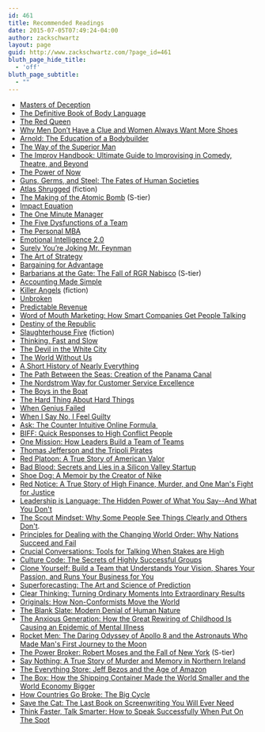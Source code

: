 ```yaml
---
id: 461
title: Recommended Readings
date: 2015-07-05T07:49:24-04:00
author: zackschwartz
layout: page
guid: http://www.zackschwartz.com/?page_id=461
bluth_page_hide_title:
  - 'off'
bluth_page_subtitle:
  - ""
---
```

  * [Masters of Deception](http://amzn.to/1f1we9F)
  * <a href="http://amzn.to/WKyDWV" target="_blank">The Definitive Book of Body Language</a>
  * <a href="http://amzn.to/YzBUL2" target="_blank">The Red Queen</a>
  * <a href="http://amzn.to/WKz0AA" target="_blank">Why Men Don’t Have a Clue and Women Always Want More Shoes</a>
  * <a href="http://amzn.to/YNRyiS" target="_blank">Arnold: The Education of a Bodybuilder</a>
  * <a href="http://amzn.to/Zdjxg9" target="_blank">The Way of the Superior Man</a>
  * <a href="http://amzn.to/13G3afO" target="_blank">The Improv Handbook: Ultimate Guide to Improvising in Comedy, Theatre, and Beyond</a>
  * <a href="http://amzn.to/12uUaup" target="_blank">The Power of Now</a>
  * <a href="http://amzn.to/YNRY8X" target="_blank">Guns, Germs, and Steel: The Fates of Human Societies</a>
  * <a href="http://amzn.to/108dKrl" target="_blank">Atlas Shrugged</a> (fiction)
  * <a href="http://amzn.to/Wvmsm3" target="_blank">The Making of the Atomic Bomb</a> (S-tier)
  * <a href="http://amzn.to/15yp2Ic" target="_blank">Impact Equation</a>
  * <a href="http://amzn.to/ZdlysO" target="_blank">The One Minute Manager</a>
  * <a href="http://amzn.to/13G3zyQ" target="_blank">The Five Dysfunctions of a Team</a>
  * <a href="http://amzn.to/WvmzOy" target="_blank">The Personal MBA</a>
  * <a href="http://amzn.to/VHbZm1" target="_blank">Emotional Intelligence 2.0</a>
  * <a href="http://amzn.to/ZdNcUB" target="_blank">Surely You’re Joking Mr. Feynman</a>
  * <a href="http://amzn.to/Yfebn3" target="_blank">The Art of Strategy</a>
  * <a href="http://amzn.to/14ZM3BF" target="_blank">Bargaining for Advantage</a>
  * <a href="http://amzn.to/10ug3XZ" target="_blank">Barbarians at the Gate: The Fall of RGR Nabisco</a> (S-tier)
  * [Accounting Made Simple](http://amzn.to/18W2wgU)
  * <a href="http://amzn.to/169yqBb" target="_blank">Killer Angels</a> (fiction)
  * <a href="http://amzn.to/1eXUUuA" target="_blank">Unbroken</a>
  * [Predictable Revenue](http://amzn.to/19uJGts)
  * <a href="http://http//amzn.to/1ijh6kK" target="_blank">Word of Mouth Marketing: How Smart Companies Get People Talking</a>
  * <a href="http://amzn.to/1amTGv6" target="_blank">Destiny of the Republic</a>
  * <a href="http://amzn.to/L0HCEb" target="_blank">Slaughterhouse Five</a> (fiction)
  * [Thinking, Fast and Slow](http://amzn.to/Wb6XRB)
  * [The Devil in the White City](http://amzn.to/1rRwI6o)
  * [The World Without Us](http://amzn.to/VMhJwC)
  * [A Short History of Nearly Everything](http://amzn.to/1obVh86)
  * [The Path Between the Seas: Creation of the Panama Canal](http://amzn.to/1rpek3D)
  * [The Nordstrom Way for Customer Service Excellence](http://amzn.to/15M4H7W)
  * [The Boys in the Boat](http://amzn.to/1QXHAdO)
  * [The Hard Thing About Hard Things](http://amzn.to/1FFxUQz)
  * [When Genius Failed](http://amzn.to/1Hxy3qi)
  * [When I Say No, I Feel Guilty](http://amzn.to/1WA5qiD)
  * [Ask: The Counter Intuitive Online Formula ](http://amzn.to/1h1pzNj)
  * [BIFF: Quick Responses to High Conflict People](http://amzn.to/1SlrWu2)
  * [One Mission: How Leaders Build a Team of Teams](https://amzn.to/33ZC4Cw) 
  * [Thomas Jefferson and the Tripoli Pirates](http://amzn.to/21PPiJp)
  * [Red Platoon: A True Story of American Valor](http://amzn.to/1Sdf2Ke)
  * [Bad Blood: Secrets and Lies in a Silicon Valley Startup](https://www.amazon.com/Bad-Blood-Secrets-Silicon-Startup-ebook/dp/B07C8D75NZ)
  * [Shoe Dog: A Memoir by the Creator of Nike](https://amzn.to/2EDLsBj)
  * [Red Notice: A True Story of High Finance, Murder, and One Man's Fight for Justice](https://www.amazon.com/Red-Notice-Finance-Murder-Justice/dp/1476755744)
  * [Leadership is Language: The Hidden Power of What You Say--And What You Don't](https://www.amazon.com/Leadership-Language-Hidden-Power-Say-ebook/dp/B07L2KL5XV/ref=tmm_kin_swatch_0?_encoding=UTF8&qid=1626655079&sr=1-1)
  * [The Scout Mindset: Why Some People See Things Clearly and Others Don't](https://amzn.to/3ERdhTm).
  * [Principles for Dealing with the Changing World Order: Why Nations Succeed and Fail](https://amzn.to/3wEdisq)
  * [Crucial Conversations: Tools for Talking When Stakes are High](https://www.amazon.com/gp/product/B005K0AYH4)
  * [Culture Code: The Secrets of Highly Successful Groups](https://www.amazon.com/gp/product/B01MSY1Y6Z/ref=ppx_yo_dt_b_d_asin_title_o03?ie=UTF8&psc=1)
  * [Clone Yourself: Build a Team that Understands Your Vision, Shares Your Passion, and Runs Your Business for You](https://www.amazon.com/gp/product/B0775VG1CQ/ref=ppx_yo_dt_b_d_asin_title_o02?ie=UTF8&psc=1)
  * [Superforecasting: The Art and Science of Prediction](https://amzn.to/4cZWGgT)
  * [Clear Thinking: Turning Ordinary Moments Into Extraordinary Results](https://amzn.to/3XnjhxV)
  * [Originals: How Non-Conformists Move the World](https://amzn.to/4gn45cQ)
  * [The Blank Slate: Modern Denial of Human Nature](https://amzn.to/3XEvmAr)
  * [The Anxious Generation: How the Great Rewiring of Childhood Is Causing an Epidemic of Mental Illness](https://amzn.to/3XAV34G)
  * [Rocket Men: The Daring Odyssey of Apollo 8 and the Astronauts Who Made Man's First Journey to the Moon](https://a.co/d/0RE7H8Q)
  * [The Power Broker: Robert Moses and the Fall of New York](https://www.amazon.com/The-Power-Broker-Robert-A-Caro-audiobook/dp/B0051X6ZQ4/ref=sr_1_1?dib=eyJ2IjoiMSJ9.s1LCvMXYFsy00zDx5Hw9v7TqnxsBGXmCcvaBiOuak_EI0VAPIBALnJeUvwkqclmP1oqQGuOlIQaMTKhuV2oHjjBix0qhS1Iyw1O18TXGTO046cK-4xSaLISP21MMdDsJiMFjpU9lgl5f-KrtOp5S3vR7_vHlQWisFzQY_RPnb6MZxXIx00BvmTG9ilb6tUOJPwrc0snH-Sizsjj3OST8sLxJh_imhbT5Ly91UAwXU0A.DDl7AVcdrxfdfBymKIuUVtpvzaPXAli1bFMQNjK3R14&dib_tag=se&keywords=the+power+broker&qid=1742398737&sr=8-1) (S-tier)
  * [Say Nothing: A True Story of Murder and Memory in Northern Ireland](https://amzn.to/47adbHJ)
  * [The Everything Store: Jeff Bezos and the Age of Amazon](https://amzn.to/47EBNZv)
  * [The Box: How the Shipping Container Made the World Smaller and the World Economy Bigger](https://amzn.to/4p1r1Ty)
  * [How Countries Go Broke: The Big Cycle](https://amzn.to/3KuVLwu)
  * [Save the Cat: The Last Book on Screenwriting You Will Ever Need](https://amzn.to/3WwmNpG)
  * [Think Faster, Talk Smarter: How to Speak Successfully When Put On The Spot](https://amzn.to/4nUeGPR)
